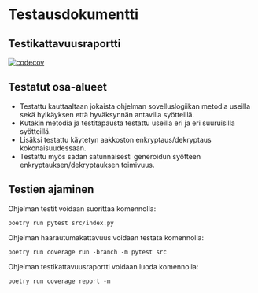 # Testausdokumentti

## Testikattavuusraportti

[![codecov](https://codecov.io/gh/Dhkj/Tiralabra/branch/main/graph/badge.svg?token=GGQ60FH4C3)](https://codecov.io/gh/Dhkj/Tiralabra)

## Testatut osa-alueet

- Testattu kauttaaltaan jokaista ohjelman sovelluslogiikan metodia useilla sekä hylkäyksen että hyväksynnän antavilla syötteillä.
- Kutakin metodia ja testitapausta testattu useilla eri ja eri suuruisilla syötteillä.
- Lisäksi testattu käytetyn aakkoston enkryptaus/dekryptaus kokonaisuudessaan.
- Testattu myös sadan satunnaisesti generoidun syötteen enkryptauksen/dekryptauksen toimivuus.

## Testien ajaminen

Ohjelman testit voidaan suorittaa komennolla:

```poetry run pytest src/index.py```

Ohjelman haarautumakattavuus voidaan testata komennolla:

```poetry run coverage run -branch -m pytest src```

Ohjelman testikattavuusraportti voidaan luoda komennolla:

```poetry run coverage report -m```
